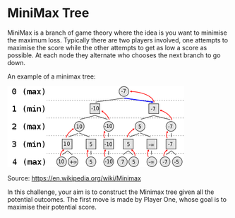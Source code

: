 # MiniMax Tree

MiniMax is a branch of game theory where the idea is you want to minimise the maximum loss. Typically there are two players involved, one attempts to
maximise the score while the other attempts to get as low a score as possible. At each node they alternate who chooses the next branch to go down.

An example of a minimax tree:

![](Sample.png)

Source: https://en.wikipedia.org/wiki/Minimax

In this challenge, your aim is to construct the Minimax tree given all the potential outcomes. The first move is made by Player One, whose goal is to maximise their potential score.
